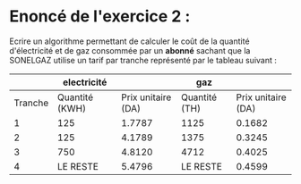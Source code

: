 # Enoncé de l'exercice 2 :
Ecrire un algorithme permettant de calculer le coût de la quantité d'électricité et de gaz consommée par un **abonné** sachant que la SONELGAZ utilise un tarif par tranche représenté par le tableau suivant :

|         | electricité    |                    | gaz           |                    |
|---------|----------------|--------------------|---------------|--------------------|
| Tranche | Quantité (KWH) | Prix unitaire (DA) | Quantité (TH) | Prix unitaire (DA) |
|    1    |       125      |       1.7787       |      1125     |       0.1682       |
|    2    |       125      |       4.1789       |      1375     |       0.3245       |
|    3    |       750      |       4.8120       |      4712     |       0.4025       |
|    4    |    LE RESTE    |       5.4796       |    LE RESTE   |       0.4599       |
